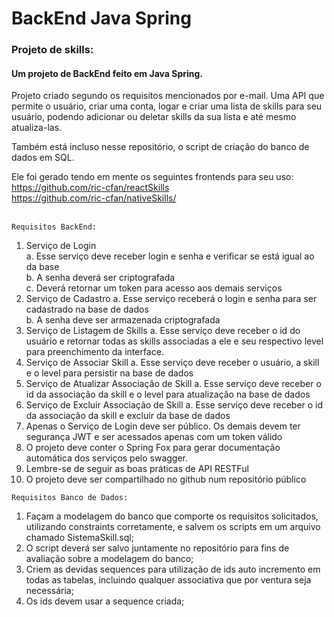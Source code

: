 # BackEnd Java Spring
### Projeto de skills:

<h4> Um projeto de BackEnd feito em Java Spring.</h4>

<p>Projeto criado segundo os requisitos mencionados por e-mail. Uma API que permite o usuário, criar uma conta, logar e criar uma lista de skills para seu usuário, podendo adicionar ou deletar skills da sua lista e até mesmo atualiza-las.</p>

<p>Também está incluso nesse repositório, o script de criação do banco de dados em SQL.</p>

Ele foi gerado tendo em mente os seguintes frontends para seu uso: 
<br>
https://github.com/ric-cfan/reactSkills
<br>
https://github.com/ric-cfan/nativeSkills/
<br><br>

`Requisitos BackEnd:`

1. Serviço de Login<br>
a. Esse serviço deve receber login e senha e verificar se está igual ao da base<br>
b. A senha deverá ser criptografada<br>
c. Deverá retornar um token para acesso aos demais serviços<br>
2. Serviço de Cadastro
a. Esse serviço receberá o login e senha para ser cadastrado na base de dados<br>
b. A senha deve ser armazenada criptografada<br>
3. Serviço de Listagem de Skills
a. Esse serviço deve receber o id do usuário e retornar todas as skills associadas a
ele e seu respectivo level para preenchimento da interface.<br>
4. Serviço de Associar Skill
a. Esse serviço deve receber o usuário, a skill e o level para persistir na base de
dados<br>
5. Serviço de Atualizar Associação de Skill
a. Esse serviço deve receber o id da associação da skill e o level para atualização
na base de dados<br>
6. Serviço de Excluir Associação de Skill
a. Esse serviço deve receber o id da associação da skill e excluir da base de dados<br>
7. Apenas o Serviço de Login deve ser público. Os demais devem ter segurança JWT e
ser acessados apenas com um token válido
8. O projeto deve conter o Spring Fox para gerar documentação automática dos serviços
pelo swagger.
9. Lembre-se de seguir as boas práticas de API RESTFul
10. O projeto deve ser compartilhado no github num repositório público

`Requisitos Banco de Dados:`

1. Façam a modelagem do banco que comporte os requisitos solicitados, utilizando
constraints corretamente, e salvem os scripts em um arquivo chamado SistemaSkill.sql;
2. O script deverá ser salvo juntamente no repositório para fins de avaliação sobre a
modelagem do banco;
3. Criem as devidas sequences para utilização de ids auto incremento em todas as
tabelas, incluindo qualquer associativa que por ventura seja necessária;
4. Os ids devem usar a sequence criada;
